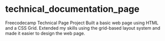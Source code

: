 # technical_documentation_page
Freecodecamp Technical Page Project
Built a basic web page using HTML and a CSS Grid.  Extended my skills using the grid-based layout system and made it easier to design the web page. 
